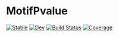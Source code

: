 # MotifPvalue

[![Stable](https://img.shields.io/badge/docs-stable-blue.svg)](https://kchu25.github.io/MotifPvalue.jl/stable)
[![Dev](https://img.shields.io/badge/docs-dev-blue.svg)](https://kchu25.github.io/MotifPvalue.jl/dev)
[![Build Status](https://github.com/kchu25/MotifPvalue.jl/actions/workflows/CI.yml/badge.svg?branch=main)](https://github.com/kchu25/MotifPvalue.jl/actions/workflows/CI.yml?query=branch%3Amain)
[![Coverage](https://codecov.io/gh/kchu25/MotifPvalue.jl/branch/main/graph/badge.svg)](https://codecov.io/gh/kchu25/MotifPvalue.jl)
